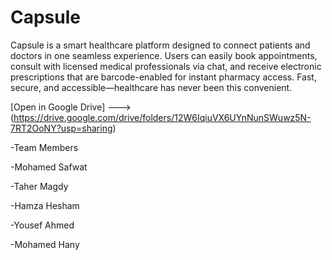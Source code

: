 # Capsule

Capsule is a smart healthcare platform designed to connect patients and doctors in one seamless experience. Users can easily book appointments, consult with licensed medical professionals via chat, and receive electronic prescriptions that are barcode-enabled for instant pharmacy access. Fast, secure, and accessible—healthcare has never been this convenient.


[Open in Google Drive] ---> (https://drive.google.com/drive/folders/12W6IqiuVX6UYnNunSWuwz5N-7RT2OoNY?usp=sharing)


-Team Members

-Mohamed Safwat

-Taher Magdy 

-Hamza Hesham

-Yousef Ahmed

-Mohamed Hany

